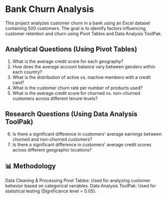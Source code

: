 #  Bank Churn Analysis
This project analyzes customer churn in a bank using an Excel dataset containing 500 customers. The goal is to identify factors influencing customer retention and churn using Pivot Tables and Data Analysis ToolPak.


 Analytical Questions (Using Pivot Tables)
 -----------------------------------------
1. What is the average credit score for each geography?
2. How does the average account balance vary between genders within each country?
3. What is the distribution of active vs. inactive members with a credit card?
4. What is the customer churn rate per number of products used?
5. What is the average credit score for churned vs. non-churned customers across different tenure levels?

 Research Questions (Using Data Analysis ToolPak)
 -----------------------------------------------
6. Is there a significant difference in customers' average earnings between churned and non-churned customers?
7. Is there a significant difference in customers' average credit scores across different geographic locations?

 📊 Methodology
 --------------
 Data Cleaning & Processing
 Pivot Tables: Used for analyzing customer behavior based on categorical variables.
 Data Analysis ToolPak: Used for statistical testing (Significance level = 0.05).

